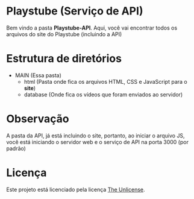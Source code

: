 # Playstube (Serviço de API)
Bem vindo a pasta **Playstube-API**. Aqui, você vai encontrar todos os arquivos do site do Playstube (incluindo a API)

# Estrutura de diretórios

- MAIN (Essa pasta)
  - html (Pasta onde fica os arquivos HTML, CSS e JavaScript para o **site**)
  - database (Onde fica os vídeos que foram enviados ao servidor)

# Observação
A pasta da API, já está incluindo o site, portanto, ao iniciar o arquivo JS, você está iniciando o servidor web e o serviço de API na porta 3000 (por padrão)

# Licença
Este projeto está licenciado pela licença [The Unlicense](https://github.com/Hsyst/Playstube/blob/main/LICENSE).
